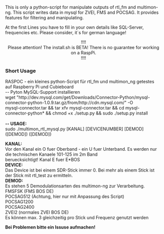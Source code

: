 This is only a python-script for manipulate outputs of rtl_fm and multimon-ng. This script writes data in mysql for ZVEI, FMS and POCSAG. It provides features for filtering and manipulating.

At the first Lines you have to fill in your own details like SQL-Server, frequencies etc. Please consider, it´s for german language! 

<p align="center">!!!!<br>
Please attention! The install.sh is BETA! There is no guarantee for working on a RaspPi.<br>
!!!!</p>

<H3>Short Usage</H3>
RASPOC - ein kleines python-Script für rtl_fm und multimon_ng getestes auf Raspberry Pi und Cubieboard<br>
-- Pyton MySQL-Support installieren<br>
wget "http://dev.mysql.com/get/Downloads/Connector-Python/mysql-connector-python-1.0.9.tar.gz/from/http://cdn.mysql.com/" -O<br>
mysql-connector.tar && tar xfv mysql-connector.tar && cd mysql-connector-python* && chmod +x ./setup.py && sudo ./setup.py install<br><br>
<b>-- USAGE:<br></b>
sudo ./multimon_rtl_mysql.py [KANAL] [DEVICENUMBER] [DEMOD] ([DEMOD]) ([DEMOD])<br>

<b>KANAL:<br></b>
Vor den Kanal ein O fuer Oberband - ein U fuer Unterband. Es werden nur die technischen Kanaele 101-125 im 2m Band<br> beruecksichtigt! Kanal E fuer E*BOS<br>
<b>DEVICE:<br></b>
Das Device ist bei einem SDR-Stick immer 0. Bei mehr als einem Stick ist der Stick mit rtl_test zu ermitteln.<br>
<b>DEMOD:<br></b>
Es stehen 5 Demodulationsarten des multimon-ng zur Verarbeitung. <br>
FMSFSK (FMS BOS DE)<br>
POCSAG512 (Achtung, hier nur mit Anpassung des Script)<br>
POCSAG1200<br>
POCSAG2400 <br>
ZVEI2 (normales ZVEI BOS DE)<br>
Es können max. 3 gleichzeitig pro Stick und Frequenz genutzt werden<br>

<b>Bei Problemen bitte ein Issuse aufmachen! <br></b>
